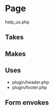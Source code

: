 # Page
help_us.php

## Takes

## Makes

## Uses
* plugin/header.php
* plugin/footer.php

## Form envokes
